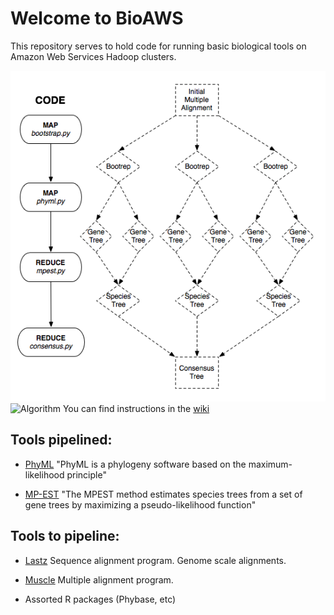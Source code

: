 Welcome to BioAWS
=================

This repository serves to hold code for running basic biological tools on Amazon Web Services Hadoop clusters.

![Algorithm](algorithm_diagram.png)
![Algorithm](https://github.com/ngcrawford/BioAWS/raw/master/algorithm_diagram.png)
You can find instructions in the [wiki](https://github.com/ngcrawford/BioAWS/wiki/Instructions)



Tools pipelined:
---------------

* [PhyML](atgc.lirmm.fr/phyml/)
    "PhyML is a phylogeny software based on the maximum-likelihood principle"
    
* [MP-EST](http://www.stat.osu.edu/~liuliang/research/mpest.html)
    "The MPEST method estimates species trees from a set of gene trees by maximizing a pseudo-likelihood function"

Tools to pipeline:
-----------------

* [Lastz](http://www.bx.psu.edu/miller_lab/dist/README.lastz-1.01.50/README.lastz-1.01.50.html#intro)
    Sequence alignment program.  Genome scale alignments.
    
* [Muscle](http://www.ebi.ac.uk/Tools/msa/muscle/)
    Multiple alignment program.
    
* Assorted R packages (Phybase, etc)
